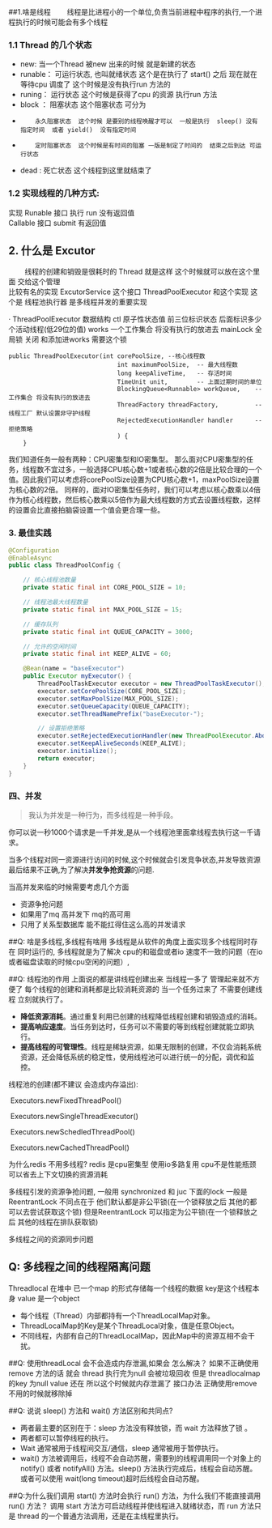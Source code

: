 
##1.啥是线程
   &emsp;&emsp;线程是比进程小的一个单位,负责当前进程中程序的执行,一个进程执行的时候可能会有多个线程
   
### 1.1  Thread 的几个状态
   * new:  当一个Thread 被new 出来的时候 就是新建的状态 
   * runable： 可运行状态, 也叫就绪状态  这个是在执行了 start() 之后 现在就在等待cpu 调度了 这个时候是没有执行run 方法的
   * runing： 运行状态  这个时候是获得了cpu 的资源 执行run 方法
   * block ：  阻塞状态   这个阻塞状态 可分为 
   *         永久阻塞状态  这个时候 是要别的线程唤醒才可以  一般是执行  sleep() 没有指定时间  或者 yield()  没有指定时间
   *         定时阻塞状态  这个时候是有时间的阻塞 一版是制定了时间的  结束之后到达 可运行状态
   * dead : 死亡状态  这个线程到这里就结束了

### 1.2  实现线程的几种方式:
   实现 Runable 接口  执行 run 没有返回值  
   Callable 接口   submit  有返回值


## 2.  什么是 Excutor 
   &emsp;&emsp; 线程的创建和销毁是很耗时的 Thread 就是这样  这个时候就可以放在这个里面 交给这个管理  
   比较有名的实现 ExcutorService  这个接口
   ThreadPoolExecutor 和这个实现   这个是 线程池执行器 是多线程并发的重要实现

   · ThreadPoolExecutor
    数据结构
        ctl 原子性状态值 前三位标识状态  后面标识多少个活动线程(低29位的值)
        works   一个工作集合 将没有执行的放进去
        mainLock   全局锁  关闭 和添加进works 需要这个锁

```text
public ThreadPoolExecutor(int corePoolSize, --核心线程数
                              int maximumPoolSize,  -- 最大线程数
                              long keepAliveTime,   -- 存活时间
                              TimeUnit unit,        -- 上面过期时间的单位
                              BlockingQueue<Runnable> workQueue,    -- 工作集合 将没有执行的放进去
                              ThreadFactory threadFactory,          -- 线程工厂 默认设置非守护线程
                              RejectedExecutionHandler handler      -- 拒绝策略
                              ) {
    }
```

   我们知道任务一般有两种：CPU密集型和IO密集型。
   那么面对CPU密集型的任务，线程数不宜过多，一般选择CPU核心数+1或者核心数的2倍是比较合理的一个值。因此我们可以考虑将corePoolSize设置为CPU核心数+1，maxPoolSize设置为核心数的2倍。
   同样的，面对IO密集型任务时，我们可以考虑以核心数乘以4倍作为核心线程数，然后核心数乘以5倍作为最大线程数的方式去设置线程数，这样的设置会比直接拍脑袋设置一个值会更合理一些。

### 3. 最佳实践
```java
@Configuration
@EnableAsync
public class ThreadPoolConfig {

    // 核心线程池数量
    private static final int CORE_POOL_SIZE = 10;

    // 线程池最大线程数量
    private static final int MAX_POOL_SIZE = 15;

    // 缓存队列
    private static final int QUEUE_CAPACITY = 3000;

    // 允许的空闲时间
    private static final int KEEP_ALIVE = 60;

    @Bean(name = "baseExecutor")
    public Executor myExecutor() {
        ThreadPoolTaskExecutor executor = new ThreadPoolTaskExecutor();
        executor.setCorePoolSize(CORE_POOL_SIZE);
        executor.setMaxPoolSize(MAX_POOL_SIZE);
        executor.setQueueCapacity(QUEUE_CAPACITY);
        executor.setThreadNamePrefix("baseExecutor-");

        // 设置拒绝策略
        executor.setRejectedExecutionHandler(new ThreadPoolExecutor.AbortPolicy());
        executor.setKeepAliveSeconds(KEEP_ALIVE);
        executor.initialize();
        return executor;
    }
}
```

### 四、并发
   > 我认为并发是一种行为，而多线程是一种手段。
    
   你可以说一秒1000个请求是一千并发,是从一个线程池里面拿线程去执行这一千请求。

   当多个线程对同一资源进行访问的时候,这个时候就会引发竞争状态,并发导致资源最后结果不正确,为了解决**并发争抢资源**的问题.

   当高并发来临的时候需要考虑几个方面
   * 资源争抢问题
   * 如果用了mq  高并发下 mq的高可用
   * 只用了关系型数据库  能不能扛得住这么高的并发请求
   


##Q: 啥是多线程,多线程有啥用 
   多线程是从软件的角度上面实现多个线程同时存在 同时运行的, 多线程就是为了解决 cpu的和磁盘或者io 速度不一致的问题（在io或者磁盘读取的时候cpu空闲的问题）,

##Q: 线程池的作用
   上面说的都是讲线程创建出来 当线程一多了 管理起来就不方便了  每个线程的创建和消耗都是比较消耗资源的 当一个任务过来了 不需要创建线程 立刻就执行了。

- **降低资源消耗**。通过重复利用已创建的线程降低线程创建和销毁造成的消耗。
- **提高响应速度**。当任务到达时，任务可以不需要的等到线程创建就能立即执行。
- **提高线程的可管理性**。线程是稀缺资源，如果无限制的创建，不仅会消耗系统资源，还会降低系统的稳定性，使用线程池可以进行统一的分配，调优和监控。

线程池的创建(都不建议 会造成内存溢出):

​	Executors.newFixedThreadPool()

​	Executors.newSingleThreadExecutor()

​	Executors.newSchedledThreadPool()

​	Executors.newCachedThreadPool()

为什么redis 不用多线程?
   redis 是cpu密集型 使用io多路复用 cpu不是性能瓶颈 可以省去上下文切换的资源消耗


多线程引发的资源争抢问题,
   一般用 synchronized 和 juc 下面的lock 一般是ReentrantLock  不同点在于  他们默认都是非公平锁(在一个锁释放之后 其他的都可以去尝试获取这个锁)
   但是ReentrantLock 可以指定为公平锁(在一个锁释放之后 其他的线程在排队获取锁)

多线程之间的资源同步问题

## Q: 多线程之间的线程隔离问题
   Threadlocal  在堆中 已一个map 的形式存储每一个线程的数据  key是这个线程本身 value 是一个object 
   * 每个线程（Thread）内部都持有一个ThreadLocalMap对象。
   * ThreadLocalMap的Key是某个ThreadLocal对象，值是任意Object。
   * 不同线程，内部有自己的ThreadLocalMap，因此Map中的资源互相不会干扰。

##Q: 使用threadLocal 会不会造成内存泄漏,如果会 怎么解决？
   如果不正确使用remove 方法的话 就会 thread 执行完为null  会被垃圾回收 但是 threadlocalmap 的key 为null value 还在 所以这个时候就内存泄漏了
   接口办法 正确使用remove 不用的时候就移除掉 

##Q: 说说 sleep() 方法和 wait() 方法区别和共同点?
   * 两者最主要的区别在于：sleep 方法没有释放锁，而 wait 方法释放了锁 。
   * 两者都可以暂停线程的执行。
   * Wait 通常被用于线程间交互/通信，sleep 通常被用于暂停执行。
   * wait() 方法被调用后，线程不会自动苏醒，需要别的线程调用同一个对象上的 notify() 或者 notifyAll() 方法。sleep() 方法执行完成后，线程会自动苏醒。或者可以使用 wait(long timeout)超时后线程会自动苏醒。

##Q:为什么我们调用 start() 方法时会执行 run() 方法，为什么我们不能直接调用 run() 方法？
   调用 start 方法方可启动线程并使线程进入就绪状态，而 run 方法只是 thread 的一个普通方法调用，还是在主线程里执行。









​    

